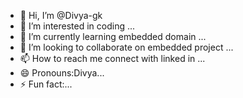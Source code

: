- 👋 Hi, I’m @Divya-gk
- 👀 I’m interested in coding ...
- 🌱 I’m currently learning embedded domain ...
- 💞️ I’m looking to collaborate on embedded project ...
- 📫 How to reach me connect with linked in ...
- 😄 Pronouns:Divya...
- ⚡ Fun fact:...

<!---
Divya-gk/Divya-gk is a ✨ special ✨ repository because its `README.md` (this file) appears on your GitHub profile.
You can click the Preview link to take a look at your changes.
--->
